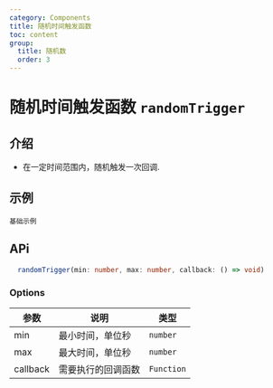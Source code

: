 ```yaml
---
category: Components
title: 随机时间触发函数
toc: content
group:
  title: 随机数
  order: 3
---
```


# 随机时间触发函数 `randomTrigger`

## 介绍

- 在一定时间范围内，随机触发一次回调.

## 示例

<code src='./demo/base.tsx'>基础示例</code>

## APi

```ts
  randomTrigger(min: number, max: number, callback: () => void)
```

### Options

| 参数     | 说明               | 类型       |
| -------- | ------------------ | ---------- |
| min      | 最小时间，单位秒   | `number`   |
| max      | 最大时间，单位秒   | `number`   |
| callback | 需要执行的回调函数 | `Function` |
